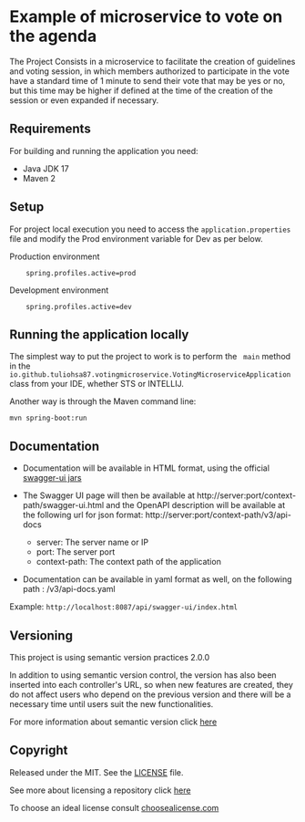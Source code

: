# Example of microservice to vote on the agenda

The Project Consists in a microservice to facilitate the creation of guidelines and voting session, in which members authorized to participate in the vote have a standard time of 1 minute to send their vote that may be yes or no, but this time may be higher if defined at the time of the creation of the session or even expanded if necessary.

## Requirements

For building and running the application you need:

* Java JDK 17
* Maven 2

## Setup

For project local execution you need to access the `application.properties` file and modify the Prod environment variable for Dev as per below.

Production environment

        spring.profiles.active=prod

Development environment

        spring.profiles.active=dev

## Running the application locally

The simplest way to put the project to work is to perform the `` main`` method in the `io.github.tuliohsa87.votingmicroservice.VotingMicroserviceApplication` class from your IDE, whether STS or INTELLIJ.

Another way is through the Maven command line:

``mvn spring-boot:run``

## Documentation

* Documentation will be available in HTML format, using the official [swagger-ui jars](https://github.com/swagger-api/swagger-ui) 

* The Swagger UI page will then be available at http\://server:port/context-path/swagger-ui.html and the OpenAPI description will be available at the following url for json format: http\://server:port/context-path/v3/api-docs

  * server: The server name or IP
  * port: The server port
  * context-path: The context path of the application

* Documentation can be available in yaml format as well, on the following path : /v3/api-docs.yaml

Example: `http://localhost:8087/api/swagger-ui/index.html`

## Versioning

This project is using semantic version practices 2.0.0

In addition to using semantic version control, the version has also been inserted into each controller's URL, so when new features are created, they do not affect users who depend on the previous version and there will be a necessary time until users suit the new functionalities.

For more information about semantic version click [here](https://semver.org/lang/pt-BR/)

## Copyright

Released under the MIT. See the [LICENSE](LICENSE) file.

See more about licensing a repository click [here](https://docs.github.com/pt/repositories/managing-your-repositorys-settings-and-features/customizing-your-repository/licensing-a-repository)

To choose an ideal license consult [choosealicense.com](https://choosealicense.com/)